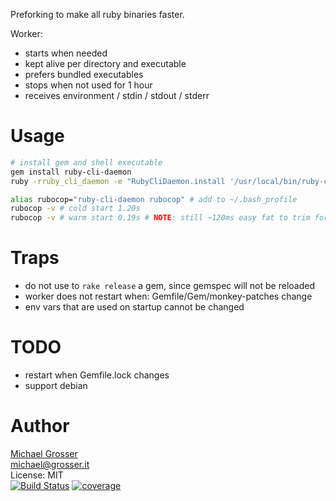 Preforking to make all ruby binaries faster.

Worker:
- starts when needed
- kept alive per directory and executable
- prefers bundled executables
- stops when not used for 1 hour
- receives environment / stdin / stdout / stderr

Usage
=====

```Bash
# install gem and shell executable
gem install ruby-cli-daemon
ruby -rruby_cli_daemon -e "RubyCliDaemon.install '/usr/local/bin/ruby-cli-daemon'"

alias rubocop="ruby-cli-daemon rubocop" # add to ~/.bash_profile
rubocop -v # cold start 1.20s
rubocop -v # warm start 0.19s # NOTE: still ~120ms easy fat to trim for future versions
```

Traps
=====
 - do not use to `rake release` a gem, since gemspec will not be reloaded
 - worker does not restart when: Gemfile/Gem/monkey-patches change
 - env vars that are used on startup cannot be changed

TODO
====
 - restart when Gemfile.lock changes
 - support debian

Author
======
[Michael Grosser](http://grosser.it)<br/>
michael@grosser.it<br/>
License: MIT<br/>
[![Build Status](https://travis-ci.org/grosser/ruby-cli-daemon.svg)](https://travis-ci.org/grosser/ruby-cli-daemon)
[![coverage](https://img.shields.io/badge/coverage-100%25-success.svg)](https://github.com/grosser/single_cov)
